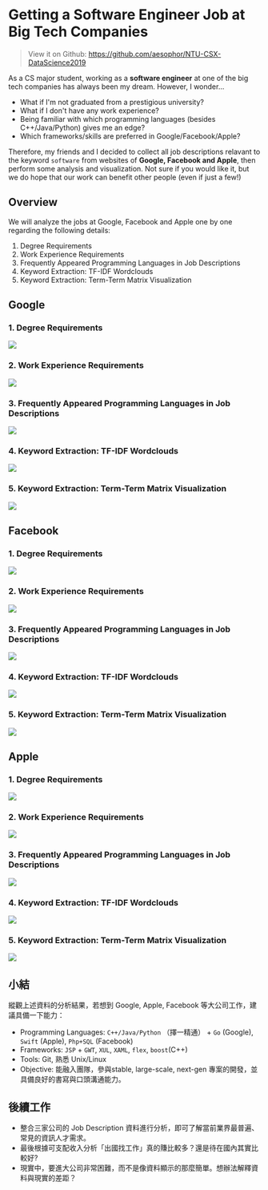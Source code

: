 # Getting a Software Engineer Job at Big Tech Companies

> View it on Github: https://github.com/aesophor/NTU-CSX-DataScience2019

As a CS major student, working as a **software engineer** at one of the big tech companies has always been my dream. 
However, I wonder...

* What if I'm not graduated from a prestigious university?
* What if I don't have any work experience?
* Being familiar with which programming languages (besides C++/Java/Python) gives me an edge?
* Which frameworks/skills are preferred in Google/Facebook/Apple?

Therefore, my friends and I decided to collect all job descriptions relavant to the keyword `software` 
from websites of **Google, Facebook and Apple**, then perform some analysis and visualization. Not
sure if you would like it, but we do hope that our work can benefit other people (even if just a few!)

## Overview
We will analyze the jobs at Google, Facebook and Apple one by one regarding the following details:
1. Degree Requirements
2. Work Experience Requirements
3. Frequently Appeared Programming Languages in Job Descriptions
4. Keyword Extraction: TF-IDF Wordclouds
5. Keyword Extraction: Term-Term Matrix Visualization


## Google
### 1. Degree Requirements
  ![](https://raw.githubusercontent.com/aesophor/NTU-CSX-DataScience2019/master/hw4-final-project/out_graphs/google_degree_requirements.png) 
  
### 2. Work Experience Requirements
  ![](https://raw.githubusercontent.com/aesophor/NTU-CSX-DataScience2019/master/hw4-final-project/out_graphs/google_exp_requirements.png)
  
### 3. Frequently Appeared Programming Languages in Job Descriptions
  ![](https://raw.githubusercontent.com/aesophor/NTU-CSX-DataScience2019/master/hw4-final-project/out_graphs/google_top_prog_langs.png)
  
### 4. Keyword Extraction: TF-IDF Wordclouds
  ![](https://raw.githubusercontent.com/aesophor/NTU-CSX-DataScience2019/master/hw4-final-project/out_graphs/google_wordcloud.png)

### 5. Keyword Extraction: Term-Term Matrix Visualization
  ![](https://raw.githubusercontent.com/aesophor/NTU-CSX-DataScience2019/master/hw4-final-project/out_graphs/google_keyword_relations.png)


## Facebook
### 1. Degree Requirements
  ![](https://raw.githubusercontent.com/aesophor/NTU-CSX-DataScience2019/master/hw4-final-project/out_graphs/facebook_degree_requirements.png) 
  
### 2. Work Experience Requirements
  ![](https://raw.githubusercontent.com/aesophor/NTU-CSX-DataScience2019/master/hw4-final-project/out_graphs/facebook_exp_requirements.png)
  
### 3. Frequently Appeared Programming Languages in Job Descriptions
  ![](https://raw.githubusercontent.com/aesophor/NTU-CSX-DataScience2019/master/hw4-final-project/out_graphs/facebook_top_prog_langs.png)
  
### 4. Keyword Extraction: TF-IDF Wordclouds
  ![](https://raw.githubusercontent.com/aesophor/NTU-CSX-DataScience2019/master/hw4-final-project/out_graphs/facebook_wordcloud.png)

### 5. Keyword Extraction: Term-Term Matrix Visualization
  ![](https://raw.githubusercontent.com/aesophor/NTU-CSX-DataScience2019/master/hw4-final-project/out_graphs/facebook_keyword_relations.png)


## Apple
### 1. Degree Requirements
  ![](https://raw.githubusercontent.com/aesophor/NTU-CSX-DataScience2019/master/hw4-final-project/out_graphs/apple_degree_requirements.png) 
  
### 2. Work Experience Requirements
  ![](https://raw.githubusercontent.com/aesophor/NTU-CSX-DataScience2019/master/hw4-final-project/out_graphs/apple_exp_requirements.png)
  
### 3. Frequently Appeared Programming Languages in Job Descriptions
  ![](https://raw.githubusercontent.com/aesophor/NTU-CSX-DataScience2019/master/hw4-final-project/out_graphs/apple_top_prog_langs.png)
  
### 4. Keyword Extraction: TF-IDF Wordclouds
  ![](https://raw.githubusercontent.com/aesophor/NTU-CSX-DataScience2019/master/hw4-final-project/out_graphs/apple_wordcloud.png)

### 5. Keyword Extraction: Term-Term Matrix Visualization
  ![](https://raw.githubusercontent.com/aesophor/NTU-CSX-DataScience2019/master/hw4-final-project/out_graphs/apple_keyword_relations.png)


## 小結
縱觀上述資料的分析結果，若想到 Google, Apple, Facebook 等大公司工作，建議具備一下能力：
* Programming Languages: `C++/Java/Python` （擇一精通） + `Go` (Google), `Swift` (Apple), `Php+SQL` (Facebook)
* Frameworks: `JSP` + `GWT`, `XUL`, `XAML`, `flex`, `boost`(C++)
* Tools: Git, 熟悉 Unix/Linux
* Objective: 能融入團隊，參與stable, large-scale, next-gen 專案的開發，並具備良好的書寫與口頭溝通能力。


## 後續工作
* 整合三家公司的 Job Description 資料進行分析，即可了解當前業界最普遍、常見的資訊人才需求。
* 最後根據可支配收入分析「出國找工作」真的賺比較多？還是待在國內其實比較好?
* 現實中，要進大公司非常困難，而不是像資料顯示的那麼簡單。想辦法解釋資料與現實的差距？
